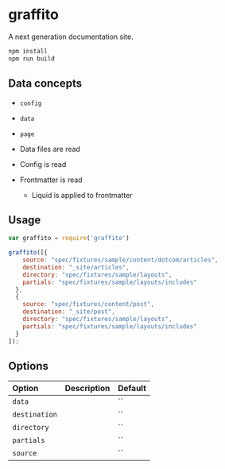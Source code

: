 # graffito

A next generation documentation site.

``` bash
npm install
npm run build
```

## Data concepts

* `config`
* `data`
* `page`

* Data files are read
* Config is read
* Frontmatter is read
  * Liquid is applied to frontmatter

## Usage

``` javascript
var graffito = require('graffito')

graffito([{
    source: "spec/fixtures/sample/content/dotcom/articles",
    destination: "_site/articles",
    directory: "spec/fixtures/sample/layouts",
    partials: "spec/fixtures/sample/layouts/includes"
  },
  {
    source: "spec/fixtures/content/post",
    destination: "_site/post",
    directory: "spec/fixtures/sample/layouts",
    partials: "spec/fixtures/sample/layouts/includes"
  }
]);

```

## Options

| Option | Description | Default |
| :----- | :---------- | :------ |
| `data` | | `` |
| `destination` | | `` |
| `directory` | | `` |
| `partials` | | `` |
| `source` | | `` |
